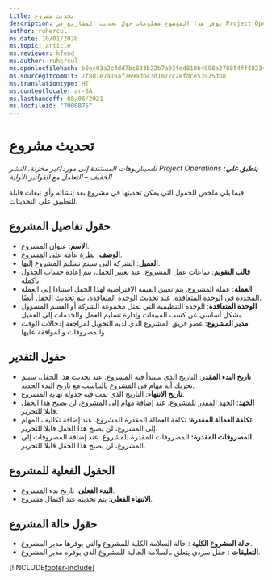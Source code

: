 ```yaml
---
title: تحديث مشروع
description: يوفر هذا الموضوع معلومات حول تحديث المشاريع في Project Operations.
author: ruhercul
ms.date: 10/01/2020
ms.topic: article
ms.reviewer: kfend
ms.author: ruhercul
ms.openlocfilehash: b0ec03a2c4dd7bc833b22b7a93fed810b4998a2788f4ff40234e3dd163bd9eb6
ms.sourcegitcommit: 7f8d1e7a16af769adb43d1877c28fdce53975db8
ms.translationtype: HT
ms.contentlocale: ar-SA
ms.lasthandoff: 08/06/2021
ms.locfileid: "7000875"
---
```

# <a name="update-a-project"></a>تحديث مشروع

_**ينطبق علي:** ‏‫Project Operations للسيناريوهات المستندة إلى مورد/غير مخزنة‬، ‏‫النشر الخفيف – التعامل مع الفواتير الأولية‬_

فيما يلي ملخص للحقول التي يمكن تحديثها في مشروع بعد إنشائه وأي تبعات قابلة للتطبيق على التحديثات.

## <a name="project-detail-fields"></a>حقول تفاصيل المشروع

- **الاسم**: عنوان المشروع.
- **الوصف**: نظرة عامة على المشروع.
- **العميل**: الشركة التي سيتم تسليم المشروع إليها.
- **قالب التقويم**: ساعات عمل المشروع. عند تغيير الحقل، تتم إعادة حساب الجدول بأكمله.
- **العملة**: عملة المشروع. يتم تعيين القيمة الافتراضية لهذا الحقل استنادا إلى العملة المحددة في الوحدة المتعاقدة. عند تحديث الوحدة المتعاقدة، يتم تحديث الحقل أيضًا.
- **الوحدة المتعاقدة**: الوحدة التنظيمية التي تمثل مجموعة الشركة أو القسم المسؤول بشكل أساسي عن كسب المبيعات وإدارة تسليم العمل والخدمات إلى العميل. 
- **مدير المشروع**: عضو فريق المشروع الذي لديه التخويل لمراجعة إدخالات الوقت والمصروفات والموافقة عليها.

## <a name="estimate-fields"></a>حقول التقدير

- **تاريخ البدء المقدر**: التاريخ الذي سيبدأ فيه المشروع. عند تحديث هذا الحقل، سيتم تحريك أية مهام في المشروع بالتناسب مع تاريخ البدء الجديد.
- **تاريخ الانتهاء**: التاريخ الذي تمت فيه جدولة نهاية المشروع.
- **الجهد**: الجهد المقدر للمشروع. عند إضافة مهام إلى المشروع، لن يصبح هذا الحقل قابلا للتحرير.
- **تكلفة العمالة المقدرة**: تكلفة العمالة المقدرة للمشروع. عند إضافة تكاليف المهام إلى المشروع، لن يصبح هذا الحقل قابلا للتحرير.
- **المصروفات المقدرة:** المصروفات المقدرة للمشروع. عند إضافة المصروفات إلى المشروع، لن يصبح هذا الحقل قابلا للتحرير.

## <a name="project-actual-fields"></a>الحقول الفعلية للمشروع
- **البدء الفعلي**: تاريخ بدء المشروع.
- **الانتهاء الفعلي**: يتم تحديثه عند اكتمال مشروع.

## <a name="project-status-fields"></a>حقول حالة المشروع

- **حالة المشروع الكلية** : حالة السلامة الكلية للمشروع والتي يوفرها مدير المشروع.
- **التعليقات** : حقل سردي يتعلق بالسلامة الحالية للمشروع الذي يوفره مدير المشروع.



[!INCLUDE[footer-include](../includes/footer-banner.md)]